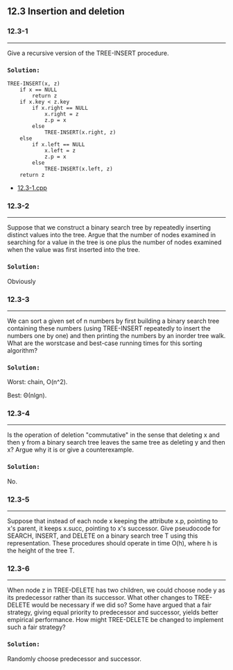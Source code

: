 ## 12.3 Insertion and deletion

### 12.3-1
***
Give a recursive version of the TREE-INSERT procedure.

### `Solution:`
    TREE-INSERT(x, z)
        if x == NULL
            return z
        if x.key < z.key
            if x.right == NULL
                x.right = z
                z.p = x
            else
                TREE-INSERT(x.right, z)
        else 
            if x.left == NULL
                x.left = z
                z.p = x
            else
                TREE-INSERT(x.left, z)
        return z
* [12.3-1.cpp](./exercise_code/12.3-1.cpp  )
            
### 12.3-2
***
Suppose that we construct a binary search tree by repeatedly inserting distinct values into the tree. Argue that the number of nodes 
examined in searching for a value in the tree is one plus the number of nodes examined when the value was first inserted into the 
tree.

### `Solution:`
Obviously

### 12.3-3
***
We can sort a given set of n numbers by first building a binary search tree containing these numbers (using TREE-INSERT repeatedly 
to insert the numbers one by one) and then printing the numbers by an inorder tree walk. What are the worstcase and best-case 
running  times for this sorting algorithm?

### `Solution:`
Worst: chain, O(n^2).

Best: Θ(nlgn).

### 12.3-4
***
Is the operation of deletion "commutative" in the sense that deleting x and then y from a binary search tree leaves the same tree as 
deleting y and then x? Argue why it is or give a counterexample.

### `Solution:`
No.

### 12.3-5
***
Suppose that instead of each node x keeping the attribute x.p, pointing to x's parent, it keeps x.succ, pointing to x's successor. 
Give pseudocode for SEARCH, INSERT, and DELETE on a binary search tree T using this representation. These procedures should operate 
in time O(h), where h is the height of the tree T.

### 12.3-6
***
When node z in TREE-DELETE has two children, we could choose node y as its predecessor rather than its successor. What other 
changes to TREE-DELETE would be necessary if we did so? Some have argued that a fair strategy, giving equal priority to predecessor 
and successor, yields better empirical performance. How might TREE-DELETE be changed to implement such a fair strategy?

### `Solution:`
Randomly choose predecessor and successor.
